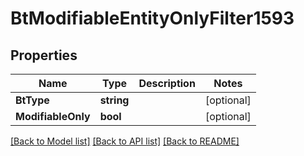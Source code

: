 # BtModifiableEntityOnlyFilter1593

## Properties

Name | Type | Description | Notes
------------ | ------------- | ------------- | -------------
**BtType** | **string** |  | [optional] 
**ModifiableOnly** | **bool** |  | [optional] 

[[Back to Model list]](../README.md#documentation-for-models) [[Back to API list]](../README.md#documentation-for-api-endpoints) [[Back to README]](../README.md)


